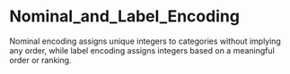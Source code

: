 # Nominal_and_Label_Encoding
Nominal encoding assigns unique integers to categories without implying any order, while label encoding assigns integers based on a meaningful order or ranking.
